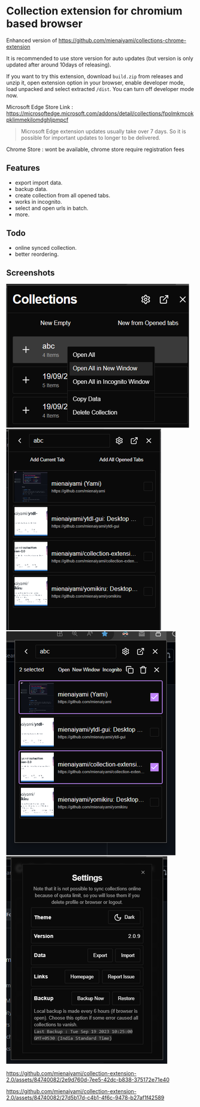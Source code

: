 # Collection extension for chromium based browser

Enhanced version of <https://github.com/mienaiyami/collections-chrome-extension>

It is recommended to use store version for auto updates (but version is only updated after around 10days of releasing).

If you want to try this extension, download `build.zip` from releases and unzip it, open extension option in your browser, enable developer mode, load unpacked and select extracted `/dist`. You can turn off developer mode now.

Microsoft Edge Store Link : <https://microsoftedge.microsoft.com/addons/detail/collections/fpolmkmcokpklimmekilomdghljpmpcf>

> Microsoft Edge extension updates usually take over 7 days. So it is possible for important updates to longer to be delivered.

Chrome Store : wont be available, chrome store require registration fees

## Features

- export import data.
- backup data.
- create collection from all opened tabs.
- works in incognito.
- select and open urls in batch.
- more.

## Todo

- online synced collection.
- better reordering.

## Screenshots

![Alt text](github/image2.png)
![Alt text](github/image4.png)
![Alt text](github/image5.png)
![Alt text](github/image.png)


https://github.com/mienaiyami/collection-extension-2.0/assets/84740082/2e9d760d-7ee5-42dc-b838-375172e71e40

https://github.com/mienaiyami/collection-extension-2.0/assets/84740082/27d5b17d-c4b1-4f6c-9478-b27af1f42589

